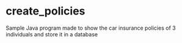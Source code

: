 # create_policies
Sample Java program made to show the car insurance policies of 3 individuals and store it in a database
